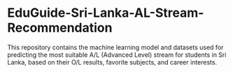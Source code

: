 # EduGuide-Sri-Lanka-AL-Stream-Recommendation
This repository contains the machine learning model and datasets used for predicting the most suitable A/L (Advanced Level) stream for students in Sri Lanka, based on their O/L results, favorite subjects, and career interests.
